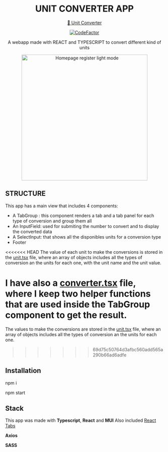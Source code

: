<div id="header" align="center">
  <h1> UNIT CONVERTER APP </h1>

[🔗 Unit Converter](https://theunitconverter.netlify.app/)

[![CodeFactor](https://www.codefactor.io/repository/github/vivitt/rick_morty_app/badge/master)](https://www.codefactor.io/repository/github/vivitt/rick_morty_app/overview/master)

  <p>A webapp made with REACT and TYPESCRIPT to convert different kind of units</p>
  </div>

<div align="center">
<img src="public/Screenshot-01.png" alt="Homepage register light mode" width="400"  />

</div>

## STRUCTURE

This app has a main view that includes 4 components:

- A TabGroup : this component renders a tab and a tab panel for each type of conversion and group them all
- An InputField: used for submiting the number to convert and to display the converted data
- A SelectInput: that shows all the disponibles units for a conversion type
- Footer

<<<<<<< HEAD
The value of each unit to make the conversions is stored in the [unit.tsx](src/units/unit.tsx) file, where an array of objects includes all the types of conversion an the units for each one, with the unit name and the unit value.

# I have also a [converter.tsx](src/converter.tsx) file, where I keep two helper functions that are used inside the TabGroup component to get the result.

The values to make the conversions are stored in the [unit.tsx](src/units/unit.tsx) file, where an array of objects includes all the types of conversion an the units for each one.

> > > > > > > 69d75c50764d3afbc560add565a290b66ad6adfe

## Installation

npm i

npm start

## Stack

This app was made with **Typescript**, **React** and **MUI**
Also included [React Tabs](https://www.npmjs.com/package/react-tabs)

**Axios**

**SASS**
